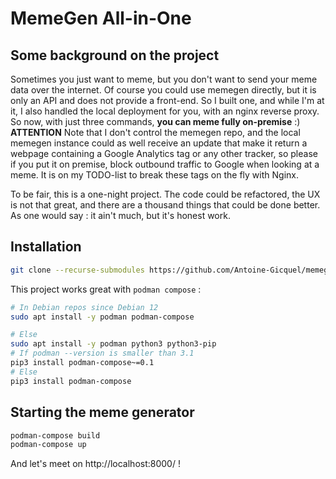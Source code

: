 # MemeGen All-in-One

## Some background on the project

Sometimes you just want to meme, but you don't want to send your meme data over the internet. Of course you could use memegen directly, but it is only an API and does not provide a front-end. So I built one, and while I'm at it, I also handled the local deployment for you, with an nginx reverse proxy. So now, with just three commands, **you can meme fully on-premise** :)  
**ATTENTION** Note that I don't control the memegen repo, and the local memegen instance could as well receive an update that make it return a webpage containing a Google Analytics tag or any other tracker, so please if you put it on premise, block outbound traffic to Google when looking at a meme. It is on my TODO-list to break these tags on the fly with Nginx.  

To be fair, this is a one-night project. The code could be refactored, the UX is not that great, and there are a thousand things that could be done better. As one would say : it ain't much, but it's honest work.

## Installation

```bash
git clone --recurse-submodules https://github.com/Antoine-Gicquel/memegen-front.git
```

This project works great with `podman compose` :

```bash
# In Debian repos since Debian 12
sudo apt install -y podman podman-compose

# Else
sudo apt install -y podman python3 python3-pip
# If podman --version is smaller than 3.1
pip3 install podman-compose~=0.1
# Else
pip3 install podman-compose
```

## Starting the meme generator

```bash
podman-compose build
podman-compose up
```

And let's meet on http://localhost:8000/ !
